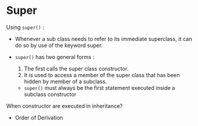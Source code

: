 # Super 

Using ```super()``` :

- Whenever a sub class needs to refer to its immediate superclass, it can do so by use of the keyword super.  
- ```super()``` has two general forms :
     1. The first calls the super class constructor. 
     2. It is used to access a member of the super class that has been hidden by member of a subclass.

  - ```super()``` must always be the first statement executed inside a subclass constructor

 When constructor are executed in inheritance?  
- Order of Derivation